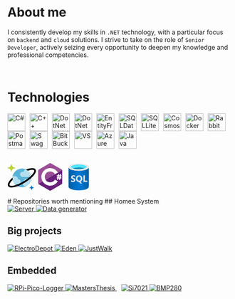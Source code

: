 # About me

I consistently develop my skills in `.NET` technology, with a particular focus on `backend` and `cloud` solutions. I strive to take on the role of `Senior Developer`, actively seizing every opportunity to deepen my knowledge and professional competencies.
       
<br>

# Technologies
<div style="display: flex; flex-wrap: wrap;">
  <img alt="C#" width="40px" style="padding-right:10px;" src="https://cdn.jsdelivr.net/gh/devicons/devicon@latest/icons/csharp/csharp-original.svg"/>
  <img alt="C++" width="40px" style="padding-right:10px;" src="https://cdn.jsdelivr.net/gh/devicons/devicon@latest/icons/cplusplus/cplusplus-original.svg" />
  <img alt="DotNetCore" width="40px" style="padding-right:10px;" src="https://cdn.jsdelivr.net/gh/devicons/devicon@latest/icons/dotnetcore/dotnetcore-original.svg" />
  <img alt="DotNet" width="40px" style="padding-right:10px;" src="https://cdn.jsdelivr.net/gh/devicons/devicon@latest/icons/dot-net/dot-net-original-wordmark.svg" />
  <img src="https://cdn.jsdelivr.net/gh/devicons/devicon@latest/icons/entityframeworkcore/entityframeworkcore-original.svg" 
  width="40px" style="padding-right:10px;" alt="EntityFramework"/>
  <img alt="SQLDatabase" width="40px" style="padding-right:10px;" src="https://cdn.jsdelivr.net/gh/devicons/devicon@latest/icons/azuresqldatabase/azuresqldatabase-original.svg" />
  <img alt="SQLLite" width="40px" style="padding-right:10px;" src="https://cdn.jsdelivr.net/gh/devicons/devicon@latest/icons/sqlite/sqlite-original.svg" />
  <img src="https://cdn.jsdelivr.net/gh/devicons/devicon@latest/icons/cosmosdb/cosmosdb-original.svg" 
  width="40px" style="padding-right:10px;" alt="CosmosDB"/>
  <img src="https://cdn.jsdelivr.net/gh/devicons/devicon@latest/icons/docker/docker-original.svg" 
  width="40px" style="padding-right:10px;" alt="Docker"/>
  <img src="https://cdn.jsdelivr.net/gh/devicons/devicon@latest/icons/rabbitmq/rabbitmq-original.svg" 
  width="40px" style="padding-right:10px;" alt="RabbitMQ"/>
  <img src="https://cdn.jsdelivr.net/gh/devicons/devicon@latest/icons/postman/postman-original.svg" 
  width="40px" style="padding-right:10px;" alt="Postman"/>
  <img alt="Swagger" width="40px" style="padding-right:10px;" src="https://cdn.jsdelivr.net/gh/devicons/devicon@latest/icons/swagger/swagger-original.svg" />
  <img alt="BitBucket" width="40px" style="padding-right:10px;" src="https://cdn.jsdelivr.net/gh/devicons/devicon@latest/icons/bitbucket/bitbucket-original-wordmark.svg" />
  <img alt="VS" width="40px" style="padding-right:10px;" src="https://cdn.jsdelivr.net/gh/devicons/devicon@latest/icons/visualstudio/visualstudio-original.svg" />
  <img src="https://cdn.jsdelivr.net/gh/devicons/devicon@latest/icons/azure/azure-original.svg" 
  width="40px" style="padding-right:10px;" alt="Azure"/>
  <img src="https://cdn.jsdelivr.net/gh/devicons/devicon@latest/icons/java/java-original.svg" 
  width="40px" style="padding-right:10px;" alt="Java"/>
</div>

<br>

<div style="display: flex; flex-wrap: wrap;">
<br><svg xmlns="http://www.w3.org/2000/svg" width="64" height="64" viewBox="0 0 128 128" fill="none"><path fill-rule="evenodd" clip-rule="evenodd" d="M105.825 58.635c5.491 22.449-8.458 45.049-31.156 50.48-22.695 5.429-45.547-8.365-51.036-30.815-5.492-22.449 8.458-45.049 31.153-50.48l.078-.018c22.588-5.46 45.374 8.223 50.896 30.565l.065.268Z" fill="#59B3D8"/><path fill-rule="evenodd" clip-rule="evenodd" d="M58.747 85.194c-.013-6.137-5.055-11.1-11.259-11.085h-1.701c1.442-5.932-2.248-11.895-8.246-13.322a11.182 11.182 0 0 0-2.703-.306H23.162c-2.525 12.851 1.246 26.127 10.174 35.796h14.149c6.205.015 11.247-4.948 11.262-11.083ZM72.69 39.233c0 .649.085 1.296.255 1.925h-4.861c-6.445 0-11.667 5.168-11.667 11.543 0 6.372 5.222 11.54 11.667 11.54h38.645c-1.258-13.787-9.486-26.01-21.862-32.477h-4.605c-4.177-.002-7.562 3.339-7.572 7.469Zm34.043 33.587H83.679c-5.259-.013-9.531 4.187-9.552 9.385a9.241 9.241 0 0 0 1.148 4.471c-5.003 1.546-7.792 6.814-6.228 11.765 1.242 3.934 4.938 6.607 9.106 6.589h6.427c12.314-6.454 20.607-18.51 22.153-32.21Z" fill="#B6DEEC"/><path fill-rule="evenodd" clip-rule="evenodd" d="M17.382 40.624a1.286 1.286 0 0 1-1.3-1.275v-.003c-.021-8.064-6.637-14.587-14.79-14.579A1.286 1.286 0 0 1 0 23.489c0-.703.579-1.275 1.292-1.275 8.143.007 14.756-6.503 14.79-14.554a1.29 1.29 0 0 1 1.356-1.227c.672.028 1.21.56 1.241 1.227.021 8.061 6.639 14.584 14.792 14.577.713 0 1.292.572 1.292 1.277 0 .706-.579 1.279-1.292 1.279-8.148-.011-14.766 6.507-14.792 14.566-.01.7-.589 1.265-1.297 1.265Z" fill="#B7D332"/><path fill-rule="evenodd" clip-rule="evenodd" d="M108.6 122.793a.764.764 0 0 1-.768-.759c-.018-4.821-3.98-8.719-8.854-8.709a.762.762 0 0 1-.77-.756c0-.419.342-.759.765-.759h.005c4.872.002 8.826-3.893 8.844-8.711a.77.77 0 0 1 .778-.767.77.77 0 0 1 .775.767c.018 4.818 3.972 8.713 8.843 8.711a.761.761 0 0 1 .77.756.759.759 0 0 1-.765.759h-.005c-4.871-.002-8.828 3.893-8.843 8.714a.764.764 0 0 1-.773.754h-.002Z" fill="#0072C5"/><path fill-rule="evenodd" clip-rule="evenodd" d="M126.317 30.84c-4.035-6.539-14.175-8.049-29.306-4.384a121.688 121.688 0 0 0-13.893 4.384 42.829 42.829 0 0 1 8.187 5.173c2.574-.836 5.101-1.59 7.512-2.173a53.33 53.33 0 0 1 12.335-1.727c4.957 0 7.691 1.211 8.606 2.686 1.496 2.423.119 8.816-8.681 18.871-1.566 1.789-3.326 3.601-5.179 5.423a175.936 175.936 0 0 1-31.843 24.149 176.032 176.032 0 0 1-36.329 17.105c-15.317 4.936-25.773 4.836-28.119 1.048-2.342-3.788 2.344-13.048 13.776-24.29a41.005 41.005 0 0 1-.938-9.735c-18.2 16.271-24.09 30.365-19.387 37.981 2.463 3.985 7.844 6.229 15.705 6.229a80.772 80.772 0 0 0 27.183-5.932 194.648 194.648 0 0 0 32.11-15.926 193.405 193.405 0 0 0 28.884-21.148 118.565 118.565 0 0 0 9.947-9.941c10.207-11.655 13.466-21.268 9.43-27.793Z" fill="#000"/></svg>

<svg xmlns="http://www.w3.org/2000/svg" width="64" height="64" viewBox="0 0 128 128"><path fill="#9B4F96" d="M115.4 30.7L67.1 2.9c-.8-.5-1.9-.7-3.1-.7-1.2 0-2.3.3-3.1.7l-48 27.9c-1.7 1-2.9 3.5-2.9 5.4v55.7c0 1.1.2 2.4 1 3.5l106.8-62c-.6-1.2-1.5-2.1-2.4-2.7z"/><path fill="#68217A" d="M10.7 95.3c.5.8 1.2 1.5 1.9 1.9l48.2 27.9c.8.5 1.9.7 3.1.7 1.2 0 2.3-.3 3.1-.7l48-27.9c1.7-1 2.9-3.5 2.9-5.4V36.1c0-.9-.1-1.9-.6-2.8l-106.6 62z"/><path fill="#fff" d="M85.3 76.1C81.1 83.5 73.1 88.5 64 88.5c-13.5 0-24.5-11-24.5-24.5s11-24.5 24.5-24.5c9.1 0 17.1 5 21.3 12.5l13-7.5c-6.8-11.9-19.6-20-34.3-20-21.8 0-39.5 17.7-39.5 39.5s17.7 39.5 39.5 39.5c14.6 0 27.4-8 34.2-19.8l-12.9-7.6zM97 66.2l.9-4.3h-4.2v-4.7h5.1L100 51h4.9l-1.2 6.1h3.8l1.2-6.1h4.8l-1.2 6.1h2.4v4.7h-3.3l-.9 4.3h4.2v4.7h-5.1l-1.2 6h-4.9l1.2-6h-3.8l-1.2 6h-4.8l1.2-6h-2.4v-4.7H97zm4.8 0h3.8l.9-4.3h-3.8l-.9 4.3z"/></svg>

<svg xmlns="http://www.w3.org/2000/svg" width="64" height="64" viewBox="0 0 128 128">
    <defs>
        <radialGradient id="b" cx="9.36" cy="10.57" fx="9.36" fy="10.57" r="7.07" gradientTransform="matrix(73.03125 0 0 37.1875 29.797 56.535)">
            <stop offset="0" style="stop-color:#f2f2f2;stop-opacity:1"/>
            <stop offset=".58" style="stop-color:#eee;stop-opacity:1"/>
            <stop offset="1" style="stop-color:#e6e6e6;stop-opacity:1"/>
        </radialGradient>
        <linearGradient id="a" gradientUnits="userSpaceOnUse" x1="2.59" y1="10.16" x2="15.41" y2="10.16" gradientTransform="scale(7.11111)">
            <stop offset="0" style="stop-color:#005ba1;stop-opacity:1"/>
            <stop offset=".07" style="stop-color:#0060a9;stop-opacity:1"/>
            <stop offset=".36" style="stop-color:#0071c8;stop-opacity:1"/>
            <stop offset=".52" style="stop-color:#0078d4;stop-opacity:1"/>
            <stop offset=".64" style="stop-color:#0074cd;stop-opacity:1"/>
            <stop offset=".82" style="stop-color:#006abb;stop-opacity:1"/>
            <stop offset="1" style="stop-color:#005ba1;stop-opacity:1"/>
        </linearGradient>
    </defs>
    <path style="stroke:none;fill-rule:nonzero;fill:url(#a)" d="M64 36.55c-25.172 0-45.582-7.109-45.582-16.495v87.89c0 9.032 20.055 16.356 44.941 16.5H64c25.172 0 45.582-7.113 45.582-16.5v-87.89c0 9.172-20.41 16.496-45.582 16.496Zm0 0"/>
    <path style="stroke:none;fill-rule:nonzero;fill:#e8e8e8;fill-opacity:1" d="M109.582 20.055c0 9.172-20.41 16.496-45.582 16.496s-45.582-7.11-45.582-16.496c0-9.387 20.41-16.5 45.582-16.5s45.582 7.113 45.582 16.5"/>
    <path style="stroke:none;fill-rule:nonzero;fill:#50e6ff;fill-opacity:1" d="M98.988 18.703c0 5.832-15.718 10.524-34.988 10.524s-34.988-4.692-34.988-10.524C29.012 12.871 44.73 8.25 64 8.25s34.988 4.691 34.988 10.453"/>
    <path style="stroke:none;fill-rule:nonzero;fill:#198ab3;fill-opacity:1" d="M64 21.332a82.193 82.193 0 0 0-27.664 4.055A81.213 81.213 0 0 0 64 29.227a79.334 79.334 0 0 0 27.664-4.125A84.332 84.332 0 0 0 64 21.332Zm0 0"/>
    <path style="stroke:none;fill-rule:nonzero;fill:url(#b)" d="M91.734 81.066V56.891h-6.402v29.367h17.496v-5.192ZM40.961 69.191a13.064 13.064 0 0 1-3.629-2.203 3.13 3.13 0 0 1-.852-2.277 2.418 2.418 0 0 1 1.067-2.133 4.847 4.847 0 0 1 2.988-.855 11.533 11.533 0 0 1 7.11 2.062v-6.113a18.236 18.236 0 0 0-7.11-1.137 11.67 11.67 0 0 0-7.754 2.414 7.68 7.68 0 0 0-2.984 6.332c0 3.625 2.273 6.469 7.11 8.602 1.57.668 3.05 1.527 4.41 2.562a2.982 2.982 0 0 1 1.066 2.274c0 .879-.426 1.699-1.137 2.207a5.786 5.786 0 0 1-3.203.781 11.801 11.801 0 0 1-7.75-2.988v6.613a15.411 15.411 0 0 0 7.61 1.707c2.98.176 5.933-.648 8.39-2.348a7.681 7.681 0 0 0 2.348-6.468 7.458 7.458 0 0 0-1.778-4.977 17.225 17.225 0 0 0-5.902-4.055Zm37.262 11.305a16.634 16.634 0 0 0 2.347-8.957A16.509 16.509 0 0 0 78.223 64a12.87 12.87 0 0 0-4.977-5.332 14.228 14.228 0 0 0-7.113-1.852 15.015 15.015 0 0 0-7.68 1.922A13.217 13.217 0 0 0 53.262 64a17.48 17.48 0 0 0-1.848 8.105 16.06 16.06 0 0 0 1.707 7.114 12.526 12.526 0 0 0 4.906 5.261 14.679 14.679 0 0 0 7.11 2.133l6.117 7.11h8.605l-8.75-7.82a12.736 12.736 0 0 0 7.114-5.407Zm-7.114-1.777a6.673 6.673 0 0 1-5.402 2.488 6.538 6.538 0 0 1-5.406-2.559 10.842 10.842 0 0 1-2.063-7.109 10.903 10.903 0 0 1 2.063-7.113 7.104 7.104 0 0 1 5.547-2.63 6.181 6.181 0 0 1 5.336 2.63 11.533 11.533 0 0 1 1.918 7.113 10.353 10.353 0 0 1-1.993 7.18Zm0 0"/>
</svg>


</div>
# Repositories worth mentioning
## Homee System
<div align="left">
      <a href="https://github.com/HomeeSys/Server">
        <img src="https://github-readme-stats.vercel.app/api/pin/?username=HomeeSys&repo=Server&theme=transparent" alt="Server" />
    </a>
      <a href="https://github.com/HomeeSys/DataGenerator">
        <img src="https://github-readme-stats.vercel.app/api/pin/?username=HomeeSys&repo=DataGenerator&theme=transparent" alt="Data generator" />
    </a>
</div>

## Big projects
<div align="left">
    <a href="https://github.com/DarekKrawczyk/ElectroDepot">
        <img src="https://github-readme-stats.vercel.app/api/pin/?username=DarekKrawczyk&repo=ElectroDepot&theme=transparent" alt="ElectroDepot" />
    </a>
      <a href="https://github.com/EdenLanguage/Eden">
        <img src="https://github-readme-stats.vercel.app/api/pin/?username=EdenLanguage&repo=Eden&theme=transparent" alt="Eden" />
    </a>
          <a href="https://github.com/DarekKrawczyk/JustWalk">
        <img src="https://github-readme-stats.vercel.app/api/pin/?username=DarekKrawczyk&repo=JustWalk&theme=transparent" alt="JustWalk" />
    </a>
</div>

 ## Embedded
<div align="left">
    <a href="https://github.com/DarekKrawczyk/RPi-Pico-Logger">
        <img src="https://github-readme-stats.vercel.app/api/pin/?username=DarekKrawczyk&repo=RPi-Pico-Logger&theme=transparent" alt="RPi-Pico-Logger" />
    </a>
      <a href="https://github.com/DarekKrawczyk/MastersThesis" style="padding-right: 10px;">
    <img src="https://github-readme-stats.vercel.app/api/pin/?username=DarekKrawczyk&repo=MastersThesis&theme=transparent" alt="MastersThesis" />
  </a>
    <a href="https://github.com/DarekKrawczyk/Si7021">
        <img src="https://github-readme-stats.vercel.app/api/pin/?username=DarekKrawczyk&repo=Si7021&theme=transparent" alt="Si7021" />
    </a>
    <a href="https://github.com/DarekKrawczyk/BMP280">
        <img src="https://github-readme-stats.vercel.app/api/pin/?username=DarekKrawczyk&repo=BMP280&theme=transparent" alt="BMP280" />
    </a>
</div>